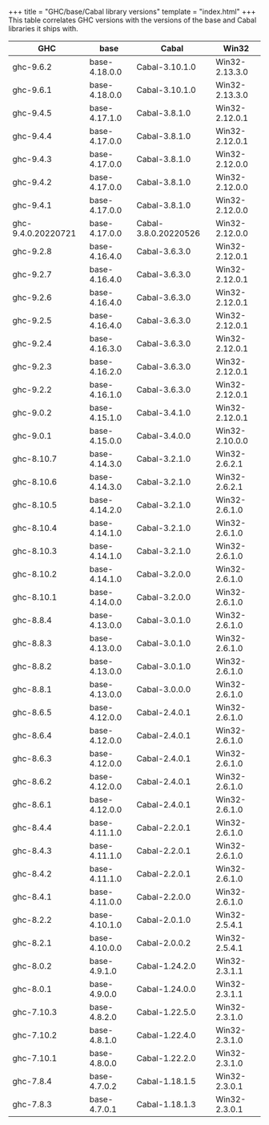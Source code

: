 +++
title = "GHC/base/Cabal library versions"
template = "index.html"
+++
This table correlates GHC versions with the versions of the base and Cabal libraries it ships with.

<table id="versions"><thead><tr><th>GHC</th><th>base</th><th>Cabal</th><th>Win32</th></tr></thead><tbody>
<tr><td>ghc-9.6.2</td><td>base-4.18.0.0</td><td>Cabal-3.10.1.0</td><td>Win32-2.13.3.0</td></tr>
<tr><td>ghc-9.6.1</td><td>base-4.18.0.0</td><td>Cabal-3.10.1.0</td><td>Win32-2.13.3.0</td></tr>
<tr><td>ghc-9.4.5</td><td>base-4.17.1.0</td><td>Cabal-3.8.1.0</td><td>Win32-2.12.0.1</td></tr>
<tr><td>ghc-9.4.4</td><td>base-4.17.0.0</td><td>Cabal-3.8.1.0</td><td>Win32-2.12.0.1</td></tr>
<tr><td>ghc-9.4.3</td><td>base-4.17.0.0</td><td>Cabal-3.8.1.0</td><td>Win32-2.12.0.0</td></tr>
<tr><td>ghc-9.4.2</td><td>base-4.17.0.0</td><td>Cabal-3.8.1.0</td><td>Win32-2.12.0.0</td></tr>
<tr><td>ghc-9.4.1</td><td>base-4.17.0.0</td><td>Cabal-3.8.1.0</td><td>Win32-2.12.0.0</td></tr>
<tr><td>ghc-9.4.0.20220721</td><td>base-4.17.0.0</td><td>Cabal-3.8.0.20220526</td><td>Win32-2.12.0.0</td></tr>
<tr><td>ghc-9.2.8</td><td>base-4.16.4.0</td><td>Cabal-3.6.3.0</td><td>Win32-2.12.0.1</td></tr>
<tr><td>ghc-9.2.7</td><td>base-4.16.4.0</td><td>Cabal-3.6.3.0</td><td>Win32-2.12.0.1</td></tr>
<tr><td>ghc-9.2.6</td><td>base-4.16.4.0</td><td>Cabal-3.6.3.0</td><td>Win32-2.12.0.1</td></tr>
<tr><td>ghc-9.2.5</td><td>base-4.16.4.0</td><td>Cabal-3.6.3.0</td><td>Win32-2.12.0.1</td></tr>
<tr><td>ghc-9.2.4</td><td>base-4.16.3.0</td><td>Cabal-3.6.3.0</td><td>Win32-2.12.0.1</td></tr>
<tr><td>ghc-9.2.3</td><td>base-4.16.2.0</td><td>Cabal-3.6.3.0</td><td>Win32-2.12.0.1</td></tr>
<tr><td>ghc-9.2.2</td><td>base-4.16.1.0</td><td>Cabal-3.6.3.0</td><td>Win32-2.12.0.1</td></tr>
<tr><td>ghc-9.0.2</td><td>base-4.15.1.0</td><td>Cabal-3.4.1.0</td><td>Win32-2.12.0.1</td></tr>
<tr><td>ghc-9.0.1</td><td>base-4.15.0.0</td><td>Cabal-3.4.0.0</td><td>Win32-2.10.0.0</td></tr>
<tr><td>ghc-8.10.7</td><td>base-4.14.3.0</td><td>Cabal-3.2.1.0</td><td>Win32-2.6.2.1</td></tr>
<tr><td>ghc-8.10.6</td><td>base-4.14.3.0</td><td>Cabal-3.2.1.0</td><td>Win32-2.6.2.1</td></tr>
<tr><td>ghc-8.10.5</td><td>base-4.14.2.0</td><td>Cabal-3.2.1.0</td><td>Win32-2.6.1.0</td></tr>
<tr><td>ghc-8.10.4</td><td>base-4.14.1.0</td><td>Cabal-3.2.1.0</td><td>Win32-2.6.1.0</td></tr>
<tr><td>ghc-8.10.3</td><td>base-4.14.1.0</td><td>Cabal-3.2.1.0</td><td>Win32-2.6.1.0</td></tr>
<tr><td>ghc-8.10.2</td><td>base-4.14.1.0</td><td>Cabal-3.2.0.0</td><td>Win32-2.6.1.0</td></tr>
<tr><td>ghc-8.10.1</td><td>base-4.14.0.0</td><td>Cabal-3.2.0.0</td><td>Win32-2.6.1.0</td></tr>
<tr><td>ghc-8.8.4</td><td>base-4.13.0.0</td><td>Cabal-3.0.1.0</td><td>Win32-2.6.1.0</td></tr>
<tr><td>ghc-8.8.3</td><td>base-4.13.0.0</td><td>Cabal-3.0.1.0</td><td>Win32-2.6.1.0</td></tr>
<tr><td>ghc-8.8.2</td><td>base-4.13.0.0</td><td>Cabal-3.0.1.0</td><td>Win32-2.6.1.0</td></tr>
<tr><td>ghc-8.8.1</td><td>base-4.13.0.0</td><td>Cabal-3.0.0.0</td><td>Win32-2.6.1.0</td></tr>
<tr><td>ghc-8.6.5</td><td>base-4.12.0.0</td><td>Cabal-2.4.0.1</td><td>Win32-2.6.1.0</td></tr>
<tr><td>ghc-8.6.4</td><td>base-4.12.0.0</td><td>Cabal-2.4.0.1</td><td>Win32-2.6.1.0</td></tr>
<tr><td>ghc-8.6.3</td><td>base-4.12.0.0</td><td>Cabal-2.4.0.1</td><td>Win32-2.6.1.0</td></tr>
<tr><td>ghc-8.6.2</td><td>base-4.12.0.0</td><td>Cabal-2.4.0.1</td><td>Win32-2.6.1.0</td></tr>
<tr><td>ghc-8.6.1</td><td>base-4.12.0.0</td><td>Cabal-2.4.0.1</td><td>Win32-2.6.1.0</td></tr>
<tr><td>ghc-8.4.4</td><td>base-4.11.1.0</td><td>Cabal-2.2.0.1</td><td>Win32-2.6.1.0</td></tr>
<tr><td>ghc-8.4.3</td><td>base-4.11.1.0</td><td>Cabal-2.2.0.1</td><td>Win32-2.6.1.0</td></tr>
<tr><td>ghc-8.4.2</td><td>base-4.11.1.0</td><td>Cabal-2.2.0.1</td><td>Win32-2.6.1.0</td></tr>
<tr><td>ghc-8.4.1</td><td>base-4.11.0.0</td><td>Cabal-2.2.0.0</td><td>Win32-2.6.1.0</td></tr>
<tr><td>ghc-8.2.2</td><td>base-4.10.1.0</td><td>Cabal-2.0.1.0</td><td>Win32-2.5.4.1</td></tr>
<tr><td>ghc-8.2.1</td><td>base-4.10.0.0</td><td>Cabal-2.0.0.2</td><td>Win32-2.5.4.1</td></tr>
<tr><td>ghc-8.0.2</td><td>base-4.9.1.0</td><td>Cabal-1.24.2.0</td><td>Win32-2.3.1.1</td></tr>
<tr><td>ghc-8.0.1</td><td>base-4.9.0.0</td><td>Cabal-1.24.0.0</td><td>Win32-2.3.1.1</td></tr>
<tr><td>ghc-7.10.3</td><td>base-4.8.2.0</td><td>Cabal-1.22.5.0</td><td>Win32-2.3.1.0</td></tr>
<tr><td>ghc-7.10.2</td><td>base-4.8.1.0</td><td>Cabal-1.22.4.0</td><td>Win32-2.3.1.0</td></tr>
<tr><td>ghc-7.10.1</td><td>base-4.8.0.0</td><td>Cabal-1.22.2.0</td><td>Win32-2.3.1.0</td></tr>
<tr><td>ghc-7.8.4</td><td>base-4.7.0.2</td><td>Cabal-1.18.1.5</td><td>Win32-2.3.0.1</td></tr>
<tr><td>ghc-7.8.3</td><td>base-4.7.0.1</td><td>Cabal-1.18.1.3</td><td>Win32-2.3.0.1</td></tr>
</tbody></table>
